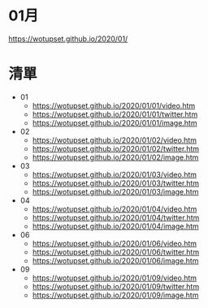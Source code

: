 # 01月
https://wotupset.github.io/2020/01/

# 清單
+ 01
  + https://wotupset.github.io/2020/01/01/video.htm 
  + https://wotupset.github.io/2020/01/01/twitter.htm  
  + https://wotupset.github.io/2020/01/01/image.htm 
+ 02
  + https://wotupset.github.io/2020/01/02/video.htm 
  + https://wotupset.github.io/2020/01/02/twitter.htm  
  + https://wotupset.github.io/2020/01/02/image.htm 
+ 03
  + https://wotupset.github.io/2020/01/03/video.htm 
  + https://wotupset.github.io/2020/01/03/twitter.htm  
  + https://wotupset.github.io/2020/01/03/image.htm 
+ 04
  + https://wotupset.github.io/2020/01/04/video.htm 
  + https://wotupset.github.io/2020/01/04/twitter.htm  
  + https://wotupset.github.io/2020/01/04/image.htm 
+ 06
  + https://wotupset.github.io/2020/01/06/video.htm 
  + https://wotupset.github.io/2020/01/06/twitter.htm  
  + https://wotupset.github.io/2020/01/06/image.htm 
+ 09
  + https://wotupset.github.io/2020/01/09/video.htm 
  + https://wotupset.github.io/2020/01/09/twitter.htm  
  + https://wotupset.github.io/2020/01/09/image.htm 
  
  
